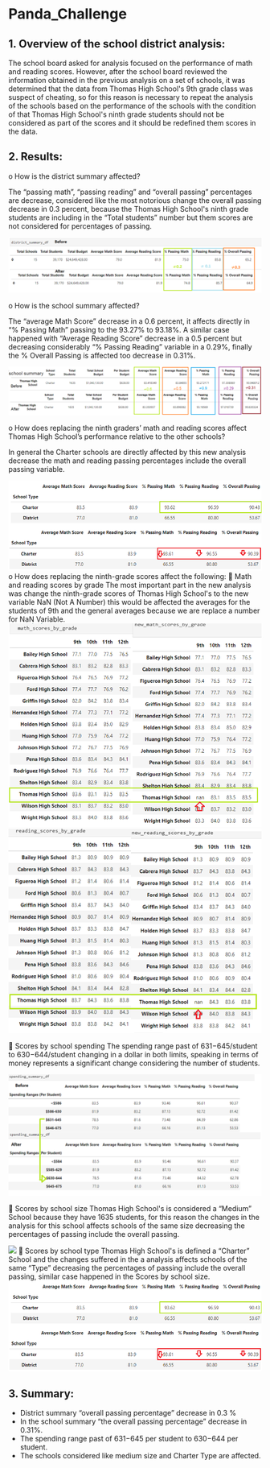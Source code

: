 # Panda_Challenge
## 1.	Overview of the school district analysis:
The school board asked for analysis focused on the performance of math and reading scores. However, after the school board reviewed the information obtained in the previous analysis on a set of schools, it was determined that the data from Thomas High School's 9th grade class was suspect of cheating, so for this reason is necessary to repeat the analysis of the schools based on the performance of the schools with the condition of that Thomas High School's ninth grade students should not be considered as part of the scores and it should be redefined them scores in the data.

## 2.	Results:
o	How is the district summary affected?

The “passing math”, “passing reading” and “overall passing” percentages are decrease, considered like the most notorious change the overall passing decrease in 0.3 percent, because the Thomas High School's ninth grade students are including in the “Total students” number but them scores are not considered for percentages of passing. 

![](Img/img1.png)  

o	How is the school summary affected?

The “average Math Score” decrease in a 0.6 percent, it affects directly in “% Passing Math” passing to the 93.27% to 93.18%. A similar case happened with “Average Reading Score” decrease in a 0.5 percent but decreasing considerably “% Passing Reading” variable in a 0.29%, finally the % Overall Passing is affected too decrease in 0.31%. 

![](img/img2.png) 

o	How does replacing the ninth graders’ math and reading scores affect Thomas High School’s performance relative to the other schools?

In general the Charter schools are directly affected by this new analysis decrease the math and reading passing percentages include the overall passing variable. 

![](img/img3-8.png) 
o	How does replacing the ninth-grade scores affect the following:
	Math and reading scores by grade
The most important part in the new analysis was change the ninth-grade scores of Thomas High School's to the new variable NaN (Not A Number) this would be affected the averages for the students of 9th and the general averages because we are replace a number for NaN Variable. 
![](img/img4.png) 
![](img/img5.png) 

	Scores by school spending
The spending range past of  $631-$645/student to $630-$644/student changing in a dollar in both limits, speaking in terms of money represents a significant change considering the number of students.

![](img/img6.png) 

	Scores by school size
Thomas High School's is considered a “Medium” School because they have 1635 students, for this reason the changes in the analysis for this school affects schools of the same size decreasing the percentages of passing include the overall passing. 

![](resources/img7.png) 
	Scores by school type
Thomas High School's is defined a “Charter” School and the changes suffered in the a analysis affects schools of the same “Type” decreasing the percentages of passing include the overall passing, similar case happened in the Scores by school size.
![](img/img3-8.png) 



## 3.	Summary:
* District summary “overall passing percentage” decrease in 0.3 % 
* In the school summary “the overall passing percentage” decrease in 0.31%.
* The spending range past of $631-$645 per student to $630-$644 per student.
* The schools considered like medium size and Charter Type are affected.

